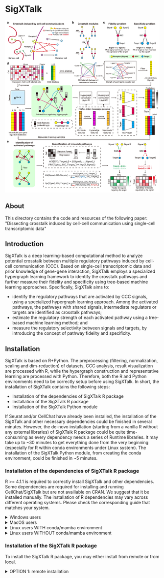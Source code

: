# SigXTalk
![Figure](/Fig1.jpg)
## About
This directory contains the code and resources of the following paper:
"Dissecting crosstalk induced by cell-cell communication using single-cell transcriptomic data"

## Introduction
SigXTalk is a deep learning-based computational method to analyze potential crosstalk between multiple regulatory pathways induced by cell-cell communication (CCC). Based on single-cell transcriptomic data and prior knowledge of gene-gene interaction, SigXTalk employs a specialized hypergraph learning framework to identify the crosstalk pathways and further measure their fidelity and specificity using tree-based machine learning approaches. Specifically, SigXTalk aims to:
- identify the regulatory pathways that are activated by CCC signals, using a specialized hypergraph learning approach. Among the activated pathways, the pathways with shared signals, intermediate regulators or targets are identified as crosstalk pathways;
- estimate the regulatory strength of each activated pathway using a tree-based machine learning method; and 
- measure the regulatory selectivity between signals and targets, by introducing the concept of pathway fidelity and specificity.

## Installation
SigXTalk is based on R+Python. The preprocessing (filtering, normalization, scaling and dim-reduction) of datasets, CCC analysis, result visualization are processed with R, while the hypergraph construction and representative learning are processed with Python. Therefore, both the R and Python environments need to be correctly setup before using SigXTalk. In short, the installation of SigXTalk contains the following steps:
- Installation of the dependencies of SigXTalk R package
- Installation of the SigXTalk R package
- Installation of the SigXTalk Python module

If Seurat and/or CellChat have already been installed, the installation of the SigXTalk and other necessary dependencies could be finished in several minutes. However, the de-novo installation (starting from a vanilla R without any external libraries) of SigXTalk R package could be quite time-consuming as every dependency needs a series of Runtime libraries. It may take up to ~30 minutes to get everything done from the very beginning (especially for R within conda environments under Linux system).
The installation of the SigXTalk Python module, from creating the conda environment, could be finished in ~5 minutes.


### Installation of the dependencies of SigXTalk R package
R >= 4.1.1 is required to correctly install SigXTalk and other dependencies.
Some dependencies are required for installing and running CellChat/SigXTalk but are not availiable on CRAN. We suggest that it be installed manually.
The installation of R dependencies may vary across different operating systems. Please check the corresponding guide that matches your system.

<details>
<summary> Windows users </summary>
If you haven't installed Rtools on Windows (which is usually not automatically installed with R), please see [here](https://cran.r-project.org/bin/windows/Rtools/).
Some dependencies are required for installing and running CellChat/SigXTalk but are not availiable on CRAN. We suggest that it be installed manually.
  
``` R
if (!require("devtools", quietly = TRUE))
    install.packages("devtools")  # If you haven't installed devtools before, it may take several minutes.

package_list <- c("Biobase","BiocNeighbors","ComplexHeatmap","BiocGenerics")
if (!require("BiocManager", quietly = TRUE))
    install.packages("BiocManager") 
BiocManager::install(package_list)
```

</details>


<details>
<summary> MacOS users </summary>
  
``` R
if (!require("devtools", quietly = TRUE))
    install.packages("devtools")  # If you haven't installed devtools before, it may take several minutes.

package_list <- c("Biobase","BiocNeighbors","ComplexHeatmap","BiocGenerics")
if (!require("BiocManager", quietly = TRUE))
    install.packages("BiocManager") 
BiocManager::install(package_list)
```

Sometimes, you may need XQuartz for the installation. If such error occurs, please visit [here](https://www.xquartz.org/) to install XQuartz. After that, restart R and try the above code again.
</details>

<details>
  <summary>Linux users WITH conda/mamba environment</summary>
If you use R inside a conda/mamba environment, you need to install additional libraries using command lines (not in R) before installing the dependencies:

``` bash
conda install -c conda-forge \
  r-devtools r-ggplot2 r-svglite r-ggrepel \
  r-cowplot r-patchwork r-ggpubr r-ggnetwork r-plotly \
  r-mass r-lattice freetype libpng libxml2 libcurl openssl libuv cmake 
# If you are using mamba, simply replace 'conda install' with 'mamba install' (but keep 'conda-forge' unchanged)
```

After that, enter R and run the following to install the dependencies:

``` R
if (!require("devtools", quietly = TRUE))
    install.packages("devtools")  # If you haven't installed devtools before, it may take several minutes.

package_list <- c("Biobase","BiocNeighbors","ComplexHeatmap","BiocGenerics")
if (!require("BiocManager", quietly = TRUE))
    install.packages("BiocManager") 
BiocManager::install(package_list)
```
</details>

<details>
  <summary>Linux users WITHOUT conda/mamba environment</summary>
We strongly suggest that you use R within a conda/mamba environment! You can easily run the following command to install R inside a new conda environment:

``` bash
conda create -n my_r_env r-base r-devtools
conda activate my_r_env
```

Then, you may refer to the installation guide for Linux users WITH conda/mamba environment
If you are using a system R (not in a conda/mamba environment), it would be quite troublesome to install various libraries.
For Ubuntu/Debian users:

``` bash
sudo apt update
sudo apt install -y \
  libfreetype6-dev \
  libpng-dev \
  libxml2-dev \
  libcurl4-openssl-dev \
  libssl-dev \
  libuv1-dev \
  cmake
```

For CentOS users:
```bash
sudo dnf install -y \
  freetype-devel \
  libpng-devel \
  libxml2-devel \
  libcurl-devel \
  openssl-devel \
  libuv-devel \
  cmake
```
After that, enter R and run the following to install the dependencies:

``` R
if (!require("devtools", quietly = TRUE))
    install.packages("devtools")  # If you haven't installed devtools before, it may take several minutes.

package_list <- c("Biobase","BiocNeighbors","ComplexHeatmap","BiocGenerics")
if (!require("BiocManager", quietly = TRUE))
    install.packages("BiocManager") 
BiocManager::install(package_list)
install.packages("ragg")
install.packages("svglite")
```
However, there may still be libraries that you need to install manually :(.
</details>

### Installation of the SigXTalk R package
To install the SigXTalk R package, you may either install from remote or from local.
<details>
  <summary>OPTION 1: remote installation</summary>

Run the following command in R:
``` R
devtools::install_github("LithiumHou/SigXTalk", dependencies = T, upgrade = "always")
```
Note: using `devtools::install_github` in Rstudio sometimes causes a github's token issue. In this case, you may need to generate a token. Please see [here](https://usethis.r-lib.org/articles/git-credentials.html). Alternatively, you may try local installation (see below).

<\details>

<details>
  <summary>OPTION 2: install from local</summary>
You may download or clone the SigXTalk repository to your device and run:
  
``` R
if (!require("devtools", quietly = TRUE))
    install.packages("devtools") 
devtools::install("/path/to/SigXTalk") # Replace it with the path where you store the SigXTalk repository
```

<\details>

### Installation of the SigXTalk Python module 
SigXTalk requires a Python module to operate correctly. We strongly recommend that an independent python environment be created to run SigXTalk.
If you are using conda (Anaconda or Miniconda) environments:
```
conda create -n SigXTalk_py python=3.8
conda activate SigXTalk_py
```
Alternatively, if you prefer mamba environments:
```
mamba create --name SigXTalk_py python=3.8
mamba activate SigXTalk_py
```
If you want to use your own environment, please make sure the version of your Python version is 3.8.X. 
The Python library torch is necessary to perform the deep learning in SigXTalk, which could be run on both CUDA and CPU device. We strongly recommend using CUDA (for Linux and Windows systems only) to accelerate the training of neural network using torch.
The installation command of torch depends on your operating system and device and may cause compatibility issues (which is why we prefer a separated installation of torch instead of integrating it to the installation of other dependencies). If you encounter any issue, or want to know more details, please visit the [torch installation guide](https://pytorch.org/get-started/locally/).

```
# On Linux or Windows
pip install torch==1.13.1+cu117 --extra-index-url https://download.pytorch.org/whl/cu117
# On OSX
pip install torch==1.13.1
```
If you do not have a CUDA device, you may use the CPU version of torch. However, it could be quite time-consuming.
```
# On Linux or Windows
pip install torch==1.13.1+cpu --extra-index-url https://download.pytorch.org/whl/cpu
# On OSX
pip install torch==1.13.1
```
Then, install the SigXTalk's python dependency from GitHub: 

OPTION 1： If you have `git` installed on your device, you may install it remotely:
```
# Please make sure you are still in the SigXTalk_py environment
pip install git+https://github.com/LithiumHou/SigXTalk.git#subdirectory=pythoncodes
```
OPTION 2: If the above command does not work, you may manually clone the `pythoncodes` directory to your device and run the following command:
```
cd .../pythoncodes
pip install .
```
You are all set! You are now ready to perform the SigXTalk analysis.

## Usage

### Basic Usage
```
# Infer the cell-cell communication
LR_original <- Infer_CCI(SeuratObj, cell_anno, use_spatial = F, db_use = "human")
# Prepare the input for the HGNN+ module
Prepare_Input_New(SeuratObj, target_type, TGs = TG_used, CCC_results = LR_original, RecTFDB, TFTGDB, data_dir = input_dir,
                  assay = "RNA", datatype = "scale.data")
# Perform the HGNN
system2(conda_python, args = c("pythoncodes/main_new.py", paste("--project",shQuote(args.project)), paste("--target_type",args.target)))
# Calculate the PRS
ress <- PRS_calc(Exp_clu, RTFTG_results, cutoff = 0.1)
# Visualize the results
PlotXT_Alluvial(results_filtered, TG_used, min_weight = 0.8)
```
### Demo
A step-by-step tutorial to show the functionality of SigXTalk could be viewed [here](/vignettes/demo.md).

## License
SigXTalk is licensed under the MIT License.



